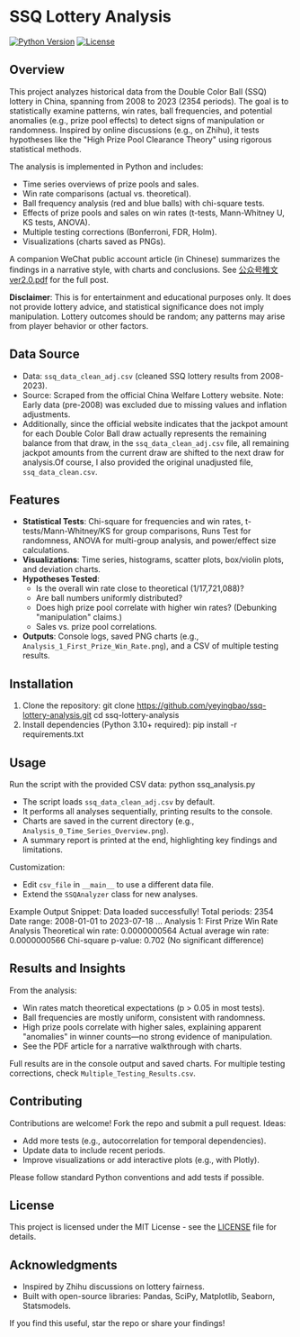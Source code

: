 # SSQ Lottery Analysis

[![Python Version](https://img.shields.io/badge/python-3.10%2B-blue)](https://www.python.org/downloads/)
[![License](https://img.shields.io/badge/license-MIT-green)](LICENSE)

## Overview

This project analyzes historical data from the Double Color Ball (SSQ) lottery in China, spanning from 2008 to 2023 (2354 periods). The goal is to statistically examine patterns, win rates, ball frequencies, and potential anomalies (e.g., prize pool effects) to detect signs of manipulation or randomness. Inspired by online discussions (e.g., on Zhihu), it tests hypotheses like the "High Prize Pool Clearance Theory" using rigorous statistical methods.

The analysis is implemented in Python and includes:
- Time series overviews of prize pools and sales.
- Win rate comparisons (actual vs. theoretical).
- Ball frequency analysis (red and blue balls) with chi-square tests.
- Effects of prize pools and sales on win rates (t-tests, Mann-Whitney U, KS tests, ANOVA).
- Multiple testing corrections (Bonferroni, FDR, Holm).
- Visualizations (charts saved as PNGs).

A companion WeChat public account article (in Chinese) summarizes the findings in a narrative style, with charts and conclusions. See [公众号推文ver2.0.pdf](公众号推文ver2.0.pdf) for the full post.

**Disclaimer**: This is for entertainment and educational purposes only. It does not provide lottery advice, and statistical significance does not imply manipulation. Lottery outcomes should be random; any patterns may arise from player behavior or other factors.

## Data Source

- Data: `ssq_data_clean_adj.csv` (cleaned SSQ lottery results from 2008-2023).
- Source: Scraped from the official China Welfare Lottery website[](https://www.cwl.gov.cn/). Note: Early data (pre-2008) was excluded due to missing values and inflation adjustments.
- Additionally, since the official website indicates that the jackpot amount for each Double Color Ball draw actually represents the remaining balance from that draw, in the `ssq_data_clean_adj.csv` file, all remaining jackpot amounts from the current draw are shifted to the next draw for analysis.Of course, I also provided the original unadjusted file, `ssq_data_clean.csv`.

## Features

- **Statistical Tests**: Chi-square for frequencies and win rates, t-tests/Mann-Whitney/KS for group comparisons, Runs Test for randomness, ANOVA for multi-group analysis, and power/effect size calculations.
- **Visualizations**: Time series, histograms, scatter plots, box/violin plots, and deviation charts.
- **Hypotheses Tested**:
  - Is the overall win rate close to theoretical (1/17,721,088)?
  - Are ball numbers uniformly distributed?
  - Does high prize pool correlate with higher win rates? (Debunking "manipulation" claims.)
  - Sales vs. prize pool correlations.
- **Outputs**: Console logs, saved PNG charts (e.g., `Analysis_1_First_Prize_Win_Rate.png`), and a CSV of multiple testing results.

## Installation

1. Clone the repository:
  git clone https://github.com/yeyingbao/ssq-lottery-analysis.git
  cd ssq-lottery-analysis
2. Install dependencies (Python 3.10+ required):
  pip install -r requirements.txt

## Usage
Run the script with the provided CSV data:
 python ssq_analysis.py

- The script loads `ssq_data_clean_adj.csv` by default.
- It performs all analyses sequentially, printing results to the console.
- Charts are saved in the current directory (e.g., `Analysis_0_Time_Series_Overview.png`).
- A summary report is printed at the end, highlighting key findings and limitations.

Customization:
- Edit `csv_file` in `__main__` to use a different data file.
- Extend the `SSQAnalyzer` class for new analyses.

Example Output Snippet:
Data loaded successfully! Total periods: 2354
Date range: 2008-01-01 to 2023-07-18
...
Analysis 1: First Prize Win Rate Analysis
Theoretical win rate: 0.0000000564
Actual average win rate: 0.0000000566
Chi-square p-value: 0.702 (No significant difference)


## Results and Insights

From the analysis:
- Win rates match theoretical expectations (p > 0.05 in most tests).
- Ball frequencies are mostly uniform, consistent with randomness.
- High prize pools correlate with higher sales, explaining apparent "anomalies" in winner counts—no strong evidence of manipulation.
- See the PDF article for a narrative walkthrough with charts.

Full results are in the console output and saved charts. For multiple testing corrections, check `Multiple_Testing_Results.csv`.

## Contributing

Contributions are welcome! Fork the repo and submit a pull request. Ideas:
- Add more tests (e.g., autocorrelation for temporal dependencies).
- Update data to include recent periods.
- Improve visualizations or add interactive plots (e.g., with Plotly).

Please follow standard Python conventions and add tests if possible.

## License

This project is licensed under the MIT License - see the [LICENSE](LICENSE) file for details.

## Acknowledgments

- Inspired by Zhihu discussions on lottery fairness.
- Built with open-source libraries: Pandas, SciPy, Matplotlib, Seaborn, Statsmodels.

If you find this useful, star the repo or share your findings!


